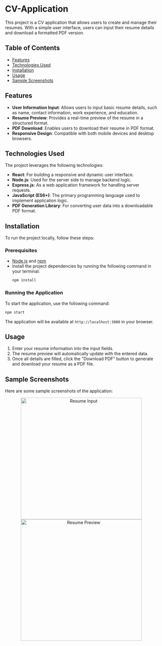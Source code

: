 # CV-Application

This project is a CV application that allows users to create and manage their resumes. With a simple user interface, users can input their resume details and download a formatted PDF version.

## Table of Contents
- [Features](#features)
- [Technologies Used](#technologies-used)
- [Installation](#installation)
- [Usage](#usage)
- [Sample Screenshots](#sample-screenshots)

## Features

- **User Information Input**: Allows users to input basic resume details, such as name, contact information, work experience, and education.
- **Resume Preview**: Provides a real-time preview of the resume in a structured format.
- **PDF Download**: Enables users to download their resume in PDF format.
- **Responsive Design**: Compatible with both mobile devices and desktop browsers.

## Technologies Used

The project leverages the following technologies:

- **React**: For building a responsive and dynamic user interface.
- **Node.js**: Used for the server side to manage backend logic.
- **Express.js**: As a web application framework for handling server requests.
- **JavaScript (ES6+)**: The primary programming language used to implement application logic.
- **PDF Generation Library**: For converting user data into a downloadable PDF format.

## Installation

To run the project locally, follow these steps:

### Prerequisites
- [Node.js](https://nodejs.org/) and [npm](https://www.npmjs.com/get-npm)
- Install the project dependencies by running the following command in your terminal:
  ```bash
  npm install
  ```

### Running the Application
To start the application, use the following command:
  ```bash
  npm start
  ```

The application will be available at `http://localhost:3000` in your browser.

## Usage

1. Enter your resume information into the input fields.
2. The resume preview will automatically update with the entered data.
3. Once all details are filled, click the "Download PDF" button to generate and download your resume as a PDF file.

## Sample Screenshots

Here are some sample screenshots of the application:

<p align="center">
  <img src="https://res.cloudinary.com/dkqu2s9gz/image/upload/v1730660328/fhl8qo8zavywhjqhe1qw.png" alt="Resume Input" width="400">
  <img src="https://res.cloudinary.com/dkqu2s9gz/image/upload/v1730660333/z9ujbvbry3tfgydzwkqk.png" alt="Resume Preview" width="400">
</p>
